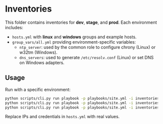 # Inventories

This folder contains inventories for **dev**, **stage**, and **prod**. Each environment includes:
- `hosts.yml` with **linux** and **windows** groups and example hosts.
- `group_vars/all.yml` providing environment-specific variables:
  - `ntp_server`: used by the common role to configure chrony (Linux) or w32tm (Windows).
  - `dns_servers`: used to generate `/etc/resolv.conf` (Linux) or set DNS on Windows adapters.

## Usage
Run with a specific environment:
```bash
python scripts/cli.py run playbook -p playbooks/site.yml -i inventories/dev/hosts.yml
python scripts/cli.py run playbook -p playbooks/site.yml -i inventories/stage/hosts.yml
python scripts/cli.py run playbook -p playbooks/site.yml -i inventories/prod/hosts.yml
```
Replace IPs and credentials in `hosts.yml` with real values.

